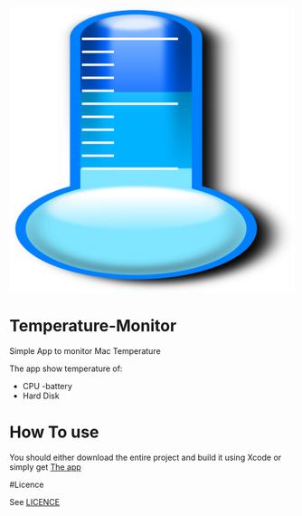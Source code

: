 ![](logo.png)

# Temperature-Monitor
Simple App to monitor Mac Temperature

The app show temperature of:
- CPU
-battery
- Hard Disk

# How To use

You should either download the entire project and build it using Xcode or simply get [The app](Temperaturemonitor.dmg)

#Licence

See [LICENCE](LICENCE)
